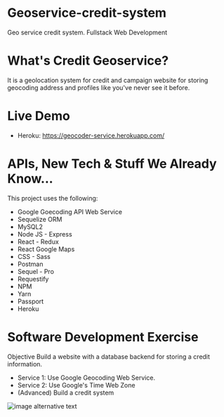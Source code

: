 # Geoservice-credit-system
Geo service credit system. Fullstack Web Development

# What's Credit Geoservice?
It is a geolocation system for credit and campaign website for storing geocoding address and profiles like you've never see it before.

# Live Demo
* Heroku: https://geocoder-service.herokuapp.com/

# APIs, New Tech & Stuff We Already Know...
This project uses the following:
* Google Goecoding API Web Service
* Sequelize ORM
* MySQL2
* Node JS - Express
* React - Redux
* React Google Maps
* CSS - Sass
* Postman
* Sequel - Pro
* Requestify
* NPM
* Yarn
* Passport
* Heroku

# Software Development Exercise

Objective Build a website with a database backend for storing a credit information.
- Service 1: Use Google Geocoding Web Service.
- Service 2: Use Google's Time Web Zone
- (Advanced) Build a credit system

![image alternative text](https://i.imgur.com/DvJGbp1.png)
